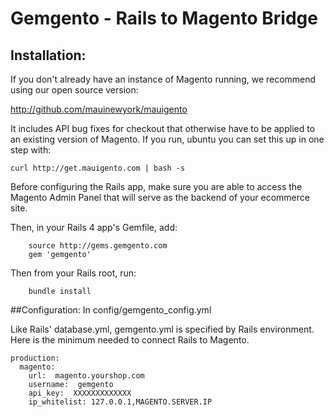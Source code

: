 # Gemgento - Rails to Magento Bridge
## Installation:
If you don't already have an instance of Magento running, we recommend using our open source version:  

http://github.com/mauinewyork/mauigento  

It includes API bug fixes for checkout that otherwise have to be applied to an existing version of Magento.  If you run, ubuntu you can set this up in one step with:  
  
    curl http://get.mauigento.com | bash -s

Before configuring the Rails app, make sure you are able to access the Magento Admin Panel that will serve as the backend of your ecommerce site.

Then, in your Rails 4 app's Gemfile, add:

````
    source http://gems.gemgento.com
    gem 'gemgento'
````

Then from your Rails root, run:

````
    bundle install
````

##Configuration:
In config/gemgento_config.yml

Like Rails' database.yml, gemgento.yml is specified by Rails environment.  Here is the minimum needed to connect Rails to Magento.

````
production: 
  magento:
    url:  magento.yourshop.com
    username:  gemgento
    api_key:  XXXXXXXXXXXXX
    ip_whitelist: 127.0.0.1,MAGENTO.SERVER.IP
````






